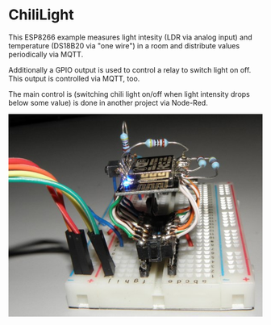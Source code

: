 # ChiliLight

This ESP8266 example measures light intesity (LDR via analog input) and temperature (DS18B20 via "one wire") in a room 
and distribute values periodically via MQTT.

Additionally a GPIO output is used to control a relay to switch light on off. This output is controlled via MQTT, too.

The main control is (switching chili light on/off when light intensity drops below some value) is done in another project via Node-Red.

<img src="doc/dev_board.jpg">